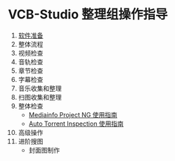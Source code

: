 # VCB-Studio 整理组操作指导

1. [软件准备](preparation.md)
2. 整体流程
3. 视频检查
4. 音轨检查
5. 章节检查
6. 字幕检查
7. 音乐收集和整理
8. 扫图收集和整理
9. 整体检查
    - [Mediainfo Project NG 使用指南](mp_ng.md)
    - [Auto Torrent Inspection 使用指南](ati.md)
10. 高级操作
11. 进阶搜图
    - 封面图制作
